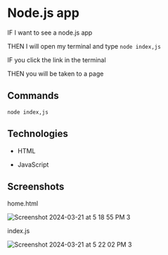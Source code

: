 # Node.js app
IF I want to see a node.js app 

THEN I will open my terminal and type ``` node index,js ``` 

IF you click the link in the terminal 

THEN you will be taken to a page 

## Commands

``` node index,js ```

## Technologies

- HTML
  
- JavaScript

## Screenshots

home.html

![Screenshot 2024-03-21 at 5 18 55 PM 3](https://github.com/RhettRoseman/nifty-node/assets/140462841/2ebfb2ad-a198-4dda-a4e8-4652a6eda5a6)

index.js

![Screenshot 2024-03-21 at 5 22 02 PM 3](https://github.com/RhettRoseman/nifty-node/assets/140462841/b60fc7b7-42c4-4c04-bd1c-6577206cf791)



